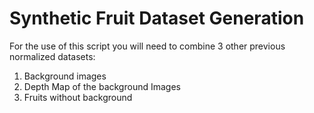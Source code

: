 # Synthetic Fruit Dataset Generation
For the use of this script you will need to combine 3 other previous normalized datasets:
1. Background images
2. Depth Map of the background Images
3. Fruits without background
